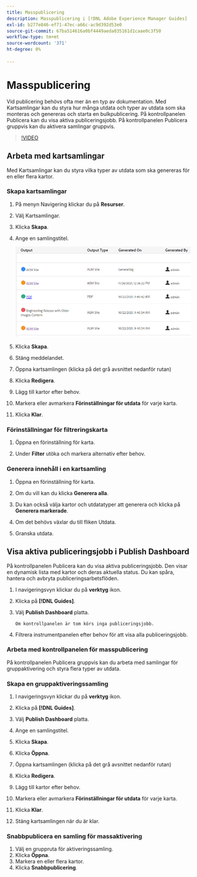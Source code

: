 ```yaml
---
title: Masspublicering
description: Masspublicering i [!DNL Adobe Experience Manager Guides]
exl-id: b277e846-ef71-47ec-a66c-ac9d392d53e0
source-git-commit: 67ba514616a0bf4449aeda035161d1caae0c3f50
workflow-type: tm+mt
source-wordcount: '371'
ht-degree: 0%

---
```


# Masspublicering

Vid publicering behövs ofta mer än en typ av dokumentation. Med Kartsamlingar kan du styra hur många utdata och typer av utdata som ska monteras och genereras och starta en bulkpublicering. På kontrollpanelen Publicera kan du visa aktiva publiceringsjobb. På kontrollpanelen Publicera gruppvis kan du aktivera samlingar gruppvis.

>[!VIDEO](https://video.tv.adobe.com/v/338985?quality=12&learn=on)

## Arbeta med kartsamlingar

Med Kartsamlingar kan du styra vilka typer av utdata som ska genereras för en eller flera kartor.

### Skapa kartsamlingar

1. På menyn Navigering klickar du på **Resurser**.

1. Välj Kartsamlingar.

1. Klicka **Skapa**.

1. Ange en samlingstitel.

   ![Karta - samling](images/map-collection.png)

1. Klicka **Skapa**.
1. Stäng meddelandet.

1. Öppna kartsamlingen (klicka på det grå avsnittet nedanför rutan)

1. Klicka **Redigera**.

1. Lägg till kartor efter behov.

1. Markera eller avmarkera **Förinställningar för utdata** för varje karta.
1. Klicka **Klar**.

### Förinställningar för filtreringskarta

1. Öppna en förinställning för karta.

1. Under **Filter** utöka och markera alternativ efter behov.

### Generera innehåll i en kartsamling

1. Öppna en förinställning för karta.

1. Om du vill kan du klicka **Generera alla**.

1. Du kan också välja kartor och utdatatyper att generera och klicka på **Generera markerade**.

1. Om det behövs växlar du till fliken Utdata.

1. Granska utdata.

## Visa aktiva publiceringsjobb i Publish Dashboard

På kontrollpanelen Publicera kan du visa aktiva publiceringsjobb. Den visar en dynamisk lista med kartor och deras aktuella status. Du kan spåra, hantera och avbryta publiceringsarbetsflöden.

1. I navigeringsvyn klickar du på **verktyg** ikon.

1. Klicka på **[!DNL Guides]**.

1. Välj **Publish Dashboard** platta.

       Om kontrollpanelen är tom körs inga publiceringsjobb.
       
   
1. Filtrera instrumentpanelen efter behov för att visa alla publiceringsjobb.

### Arbeta med kontrollpanelen för masspublicering

På kontrollpanelen Publicera gruppvis kan du arbeta med samlingar för gruppaktivering och styra flera typer av utdata.

### Skapa en gruppaktiveringssamling

1. I navigeringsvyn klickar du på **verktyg** ikon.

1. Klicka på **[!DNL Guides]**.

1. Välj **Publish Dashboard** platta.

1. Ange en samlingstitel.

1. Klicka **Skapa**.

1. Klicka **Öppna**.

1. Öppna kartsamlingen (klicka på det grå avsnittet nedanför rutan)

1. Klicka **Redigera**.

1. Lägg till kartor efter behov.

1. Markera eller avmarkera **Förinställningar för utdata** för varje karta.
1. Klicka **Klar**.
1. Stäng kartsamlingen när du är klar.

### Snabbpublicera en samling för massaktivering

1. Välj en gruppruta för aktiveringssamling.
1. Klicka **Öppna**.
1. Markera en eller flera kartor.
1. Klicka **Snabbpublicering**.
